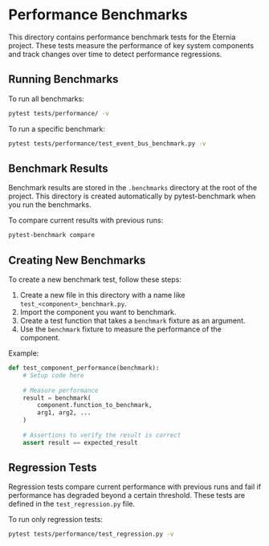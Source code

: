 # Performance Benchmarks

This directory contains performance benchmark tests for the Eternia project. These tests measure the performance of key system components and track changes over time to detect performance regressions.

## Running Benchmarks

To run all benchmarks:

```bash
pytest tests/performance/ -v
```

To run a specific benchmark:

```bash
pytest tests/performance/test_event_bus_benchmark.py -v
```

## Benchmark Results

Benchmark results are stored in the `.benchmarks` directory at the root of the project. This directory is created automatically by pytest-benchmark when you run the benchmarks.

To compare current results with previous runs:

```bash
pytest-benchmark compare
```

## Creating New Benchmarks

To create a new benchmark test, follow these steps:

1. Create a new file in this directory with a name like `test_<component>_benchmark.py`.
2. Import the component you want to benchmark.
3. Create a test function that takes a `benchmark` fixture as an argument.
4. Use the `benchmark` fixture to measure the performance of the component.

Example:

```python
def test_component_performance(benchmark):
    # Setup code here
    
    # Measure performance
    result = benchmark(
        component.function_to_benchmark,
        arg1, arg2, ...
    )
    
    # Assertions to verify the result is correct
    assert result == expected_result
```

## Regression Tests

Regression tests compare current performance with previous runs and fail if performance has degraded beyond a certain threshold. These tests are defined in the `test_regression.py` file.

To run only regression tests:

```bash
pytest tests/performance/test_regression.py -v
```